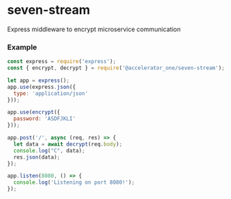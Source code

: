 # seven-stream
Express middleware to encrypt microservice communication

### Example
```javascript
const express = require('express');
const { encrypt, decrypt } = require('@accelerator_one/seven-stream');

let app = express();
app.use(express.json({
  type: 'application/json'
}));

app.use(encrypt({
  password: 'ASDFJKLI'
}));

app.post('/', async (req, res) => {
  let data = await decrypt(req.body);
  console.log("C", data);
  res.json(data);
});

app.listen(8080, () => {
  console.log('Listening on port 8080!');
});
```